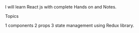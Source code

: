 I will learn React js with complete Hands on and Notes.

Topics

1 components
2 props
3 state management using Redux library.
